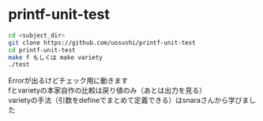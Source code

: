 # printf-unit-test
```bash
cd <subject_dir>
git clone https://github.com/uosushi/printf-unit-test
cd printf-unit-test
make f もしくは make variety
./test
```
Errorが出るけどチェック用に動きます  
fとvarietyの本家自作の比較は戻り値のみ（あとは出力を見る）  
varietyの手法（引数をdefineでまとめて定義できる）はsnaraさんから学びました  